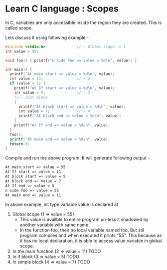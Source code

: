 # Learn C language : Scopes

In C, variables are only accessible inside the region they are created. This is called scope.

Lets discuss it using following example - 

``` c 
#include <stdio.h>              //-- Global scape -> 1
int value = 55;

void foo() { printf("n side foo => value = %d\n", value); }

int main() {
  printf("At main start => value = %d\n", value);
  int value = 11;               //-- 2
  if (value > 5) {
    printf("At If start => value = %d\n", value);
    int value = 5;              //-- 3
    //-- Just block
    {
      printf("At block start => value = %d\n", value);
      int value = 7;            //-- 4
      printf("At block end => value = %d\n", value);
    }
    printf("At If end => value = %d\n", value);
  }
  foo();
  printf("At main end => value = %d\n", value);
  return 0;
}
```

Compile and run the above program. It will generate following output -
``` sh
At main start => value = 55
At If start => value = 11
At block start => value = 5
At block end => value = 7
At If end => value = 5
n side foo => value = 55
At main end => value = 11
```

In above example, int type variable value is declared at
1) Global scope (1 => value = 55)
   - This value is availble to entire program un-less it shadowed by another
   variable with same name.
   - In the function foo, their no local variable named foo. But stil program compiles and
   when executed it prints "55". This because as it has no local declaration, it is able to
   access value variable in global scope.
2) In the main function (2 => value = 11)
    TODO
3) In if block (3 => value = 5)
    TODO
4) In simple block (4 => value = 7)
    TODO
